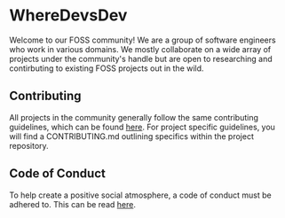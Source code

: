 # WhereDevsDev

Welcome to our FOSS community! We are a group of software engineers who work in various domains. We mostly collaborate on a wide array of projects under the community's handle but are open to researching and contirbuting to existing FOSS projects out in the wild.

## Contributing

All projects in the community generally follow the same contributing guidelines, which can be found [here](./CONTRIBUTING.md). For project specific guidelines, you will find a CONTRIBUTING.md outlining specifics within the project repository. 

## Code of Conduct

To help create a positive social atmosphere, a code of conduct must be adhered to. This can be read [here](./CODE_OF_CONDUCT.md).
